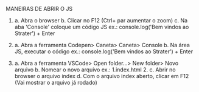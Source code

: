 MANEIRAS DE ABRIR O JS

1)  a. Abra o browser
    b. Clicar no F12 (Ctrl+ par aumentar o zoom)
    c. Na aba 'Console' coloque um código JS
        ex.: console.log('Bem vindos ao Strater') + Enter

2)  a. Abra a ferramenta Codepen> Caneta> Caneta> Console
    b. Na área JS, executar o código
        ex.: console.log('Bem vindos ao Strater') + Enter

3)  a. Abra a ferramenta VSCode> Open folder...> New folder> Novo arquivo
    b. Nomear o novo arquivo
        ex.: 1.index.html
             2. <script>
                    console.log('Bem vindos ao Strater')
                </script>
    c. Abrir no browser o arquivo index
    d. Com o arquivo index aberto, clicar em F12 (Vai mostrar o arquivo já rodado)
